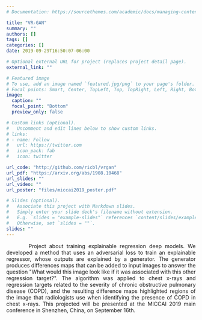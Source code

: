 ```yaml
---
# Documentation: https://sourcethemes.com/academic/docs/managing-content/

title: "VR-GAN"
summary: ""
authors: []
tags: []
categories: []
date: 2019-09-29T16:50:07-06:00

# Optional external URL for project (replaces project detail page).
external_link: ""

# Featured image
# To use, add an image named `featured.jpg/png` to your page's folder.
# Focal points: Smart, Center, TopLeft, Top, TopRight, Left, Right, BottomLeft, Bottom, BottomRight.
image:
  caption: ""
  focal_point: "Bottom"
  preview_only: false

# Custom links (optional).
#   Uncomment and edit lines below to show custom links.
# links:
# - name: Follow
#   url: https://twitter.com
#   icon_pack: fab
#   icon: twitter

url_code: "http://github.com/ricbl/vrgan"
url_pdf: "https://arxiv.org/abs/1908.10468"
url_slides: ""
url_video: ""
url_poster: "files/miccai2019_poster.pdf"

# Slides (optional).
#   Associate this project with Markdown slides.
#   Simply enter your slide deck's filename without extension.
#   E.g. `slides = "example-slides"` references `content/slides/example-slides.md`.
#   Otherwise, set `slides = ""`.
slides: ""
---
```

<div style="text-align: justify "> &nbsp;&nbsp;&nbsp;&nbsp;&nbsp;&nbsp; Project about training explainable regression deep models. We developed a method that uses an adversarial loss to train an explainable regressor, whose outputs are explained by a generator. The generator produces differences maps that can be added to input images to answer the question "What would this image look like if it was associated with this other regression target?". The algorithm was applied to chest x-rays and regression targets related to the severity of chronic obstructive pulmonary disease (COPD), and the resulting difference maps highlighted regions of the image that radiologists use when identifying the presence of COPD in chest x-rays. This projected will be presented at the MICCAI 2019 main conference in Shenzhen, China, on September 16th. </div>